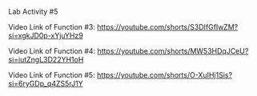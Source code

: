 Lab Activity #5

Video Link of Function #3: https://youtube.com/shorts/S3DIfGfIwZM?si=xgkJD0p-xYjuYHz9

Video Link of Function #4: https://youtube.com/shorts/MW53HDqJCeU?si=iutZngL3D22YH1oH

Video Link of Function #5: https://youtube.com/shorts/O-XuIHj1Sis?si=6ryGDp_q4ZS5rJ1Y

